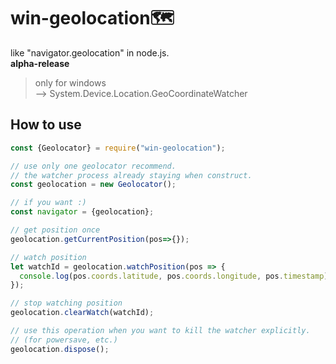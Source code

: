 # win-geolocation🗺
like "navigator.geolocation" in node.js.  
**alpha-release**  
> only for windows  
> --> System.Device.Location.GeoCoordinateWatcher  

## How to use
```js
const {Geolocator} = require("win-geolocation");

// use only one geolocator recommend.
// the watcher process already staying when construct.
const geolocation = new Geolocator();

// if you want :)
const navigator = {geolocation};

// get position once
geolocation.getCurrentPosition(pos=>{});

// watch position
let watchId = geolocation.watchPosition(pos => {
  console.log(pos.coords.latitude, pos.coords.longitude, pos.timestamp);
});

// stop watching position
geolocation.clearWatch(watchId);

// use this operation when you want to kill the watcher explicitly.
// (for powersave, etc.)
geolocation.dispose();
```
